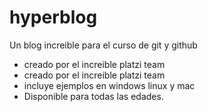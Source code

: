 # hyperblog
Un blog increible para el curso de git y github
* creado por el increible platzi team
* creado por el increible platzi team
* incluye ejemplos en windows linux y mac
* Disponible para  todas las edades.
